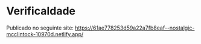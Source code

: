 # VerificaIdade

Publicado no seguinte site: https://61ae778253d59a22a7fb8eaf--nostalgic-mcclintock-10970d.netlify.app/
